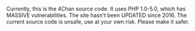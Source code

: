 Currently, this is the 4Chan source code.
It uses PHP 1.0-5.0, which has MASSIVE vulnerabilities.
The site hasn't been UPDATED since 2016.
The current source code is unsafe, use at your own risk.
Please make it safer.
